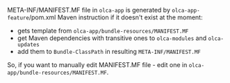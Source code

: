 META-INF/MANIFEST.MF file in `olca-app` is generated by `olca-app-feature`/pom.xml Maven instruction if it doesn't exist at the moment:

- gets template from `olca-app/bundle-resources/MANIFEST.MF`
- get Maven dependencies with transitive ones to `olca-modules` and `olca-updates`
- add them to `Bundle-ClassPath` in resulting `META-INF/MANIFEST.MF`

So, if you want to manually edit MANIFEST.MF file - edit one in `olca-app/bundle-resources/MANIFEST.MF`.